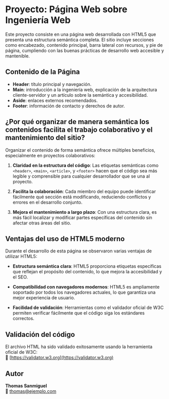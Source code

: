 # Proyecto: Página Web sobre Ingeniería Web

Este proyecto consiste en una página web desarrollada con HTML5 que presenta una estructura semántica completa. El sitio incluye secciones como encabezado, contenido principal, barra lateral con recursos, y pie de página, cumpliendo con las buenas prácticas de desarrollo web accesible y mantenible.

## Contenido de la Página

- **Header**: título principal y navegación.
- **Main**: introducción a la ingeniería web, explicación de la arquitectura cliente-servidor y un artículo sobre la semántica y accesibilidad.
- **Aside**: enlaces externos recomendados.
- **Footer**: información de contacto y derechos de autor.

## ¿Por qué organizar de manera semántica los contenidos facilita el trabajo colaborativo y el mantenimiento del sitio?

Organizar el contenido de forma semántica ofrece múltiples beneficios, especialmente en proyectos colaborativos:

1. **Claridad en la estructura del código**: Las etiquetas semánticas como `<header>`, `<main>`, `<article>`, y `<footer>` hacen que el código sea más legible y comprensible para cualquier desarrollador que se una al proyecto.

2. **Facilita la colaboración**: Cada miembro del equipo puede identificar fácilmente qué sección está modificando, reduciendo conflictos y errores en el desarrollo conjunto.

3. **Mejora el mantenimiento a largo plazo**: Con una estructura clara, es más fácil localizar y modificar partes específicas del contenido sin afectar otras áreas del sitio.

## Ventajas del uso de HTML5 moderno

Durante el desarrollo de esta página se observaron varias ventajas de utilizar HTML5:

-  **Estructura semántica clara**: HTML5 proporciona etiquetas específicas que reflejan el propósito del contenido, lo que mejora la accesibilidad y el SEO.

-  **Compatibilidad con navegadores modernos**: HTML5 es ampliamente soportado por todos los navegadores actuales, lo que garantiza una mejor experiencia de usuario.

-  **Facilidad de validación**: Herramientas como el validador oficial de W3C permiten verificar fácilmente que el código siga los estándares correctos.

## Validación del código

El archivo HTML ha sido validado exitosamente usando la herramienta oficial de W3C:  
🔗 [https://validator.w3.org](https://validator.w3.org)

## Autor

**Thomas Sanmiguel**  
📧 thomas@ejemplo.com
